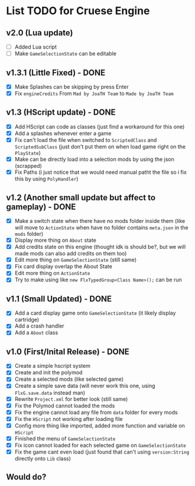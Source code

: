# List TODO for Cruese Engine
## v2.0 (Lua update)
- [ ] Added Lua script
- [ ] Make `GameSelectionState` can be editable

## v1.3.1 (Little Fixed) - DONE
- [X] Make Splashes can be skipping by press Enter
- [X] Fix `engineCredits` From `Mad by JoaTH Team` to `Made by JoaTH Team`

## v1.3 (HScript update) - DONE
- [X] Add HScript can code as classes (just find a workaround for this one)
- [X] Add a splashes whenever enter a game
- [X] Fix can't load the file when switched to `ScriptedClass` and `ScriptedSubClass` (just don't put them on when load game right on the `PlayState`)
- [X] Make can be directly load into a selection mods by using the json (scrapped)
- [X] Fix Paths (i just notice that we would need manual patht the file so i fix this by using `PolyHandler`)

## v1.2 (Another small update but affect to gameplay) - DONE
- [X] Make a switch state when there have no mods folder inside them (like will move to `ActionState` when have no folder contains `meta.json` in the `mods` folder)
- [X] Display more thing on `About` state
- [X] Add credits state on this engine (thought idk is should be?, but we will made mods can also add credits on them too)
- [X] Edit more thing on `GameSelectionState` (still same)
- [X] Fix card display overlap the About State
- [X] Edit more thing on `ActionState`
- [X] Try to make using like `new FlxTypedGroup<Class Name>();` can be run

## v1.1 (Small Updated) - DONE
- [X] Add a card display game onto `GameSelectionState` (it likely display cartridge)
- [X] Add a crash handler
- [X] Add a `About` class

## v1.0 (First/Inital Release) - DONE
- [X] Create a simple hscript system
- [X] Create and init the polymod
- [X] Create a selected mods (like selected game)
- [X] Create a simple save data (will never work this one, using `FlxG.save.data` instead man)
- [X] Rewrite `Project.xml` for better look (still same)
- [X] Fix the Polymod cannot loaded the mods
- [X] Fix the engine cannot load any file from `data` folder for every mods
- [X] Fix the `HScript` not working after loading file
- [X] Config more thing like imported, added more function and variable on `HScript`
- [X] Finished the menu of `GameSelectionState`
- [X] Fix icon cannot loaded for each selected game on `GameSelectionState`
- [X] Fix the game cant even load (just found that can't using `version:String` directly onto `Lib` class)

## Would do?
